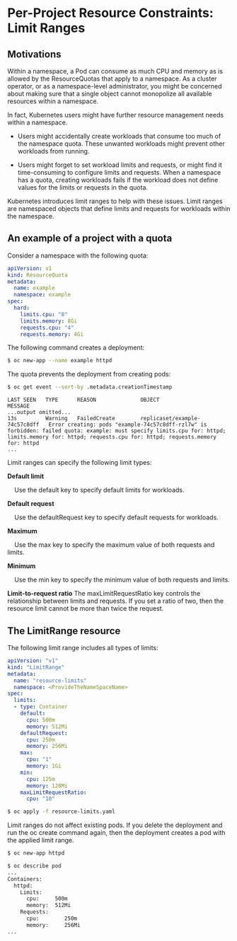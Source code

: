 
# Per-Project Resource Constraints: Limit Ranges

## Motivations

Within a namespace, a Pod can consume as much CPU and memory as is allowed by the ResourceQuotas that apply to a namespace. As a cluster operator, or as a namespace-level administrator, you might be concerned about making sure that a single object cannot monopolize all available resources within a namespace.

In fact, Kubernetes users might have further resource management needs within a namespace.

- Users might accidentally create workloads that consume too much of the namespace quota. These unwanted workloads might prevent other workloads from running.

- Users might forget to set workload limits and requests, or might find it time-consuming to configure limits and requests. When a namespace has a quota, creating workloads fails if the workload does not define values for the limits or requests in the quota.

Kubernetes introduces limit ranges to help with these issues. Limit ranges are namespaced objects that define limits and requests for workloads within the namespace.

## An example of a project with a quota

Consider a namespace with the following quota:

```yaml
apiVersion: v1
kind: ResourceQuota
metadata:
  name: example
  namespace: example
spec:
  hard:
    limits.cpu: "8"
    limits.memory: 8Gi
    requests.cpu: "4"
    requests.memory: 4Gi
```

The following command creates a deployment:

```sh
$ oc new-app --name example httpd
```

The quota prevents the deployment from creating pods:

```sh
$ oc get event --sort-by .metadata.creationTimestamp
```
```
LAST SEEN   TYPE      REASON              OBJECT                          MESSAGE
...output omitted...
13s         Warning   FailedCreate        replicaset/example-74c57c8dff   Error creating: pods "example-74c57c8dff-rzl7w" is forbidden: failed quota: example: must specify limits.cpu for: httpd; limits.memory for: httpd; requests.cpu for: httpd; requests.memory for: httpd
...
```

Limit ranges can specify the following limit types:

**Default limit**

&nbsp;&nbsp;&nbsp;&nbsp;Use the default key to specify default limits for workloads.

**Default request**

&nbsp;&nbsp;&nbsp;&nbsp;Use the defaultRequest key to specify default requests for workloads.

**Maximum**

&nbsp;&nbsp;&nbsp;&nbsp;Use the max key to specify the maximum value of both requests and limits.

**Minimum**

&nbsp;&nbsp;&nbsp;&nbsp;Use the min key to specify the minimum value of both requests and limits.

**Limit-to-request ratio**
The maxLimitRequestRatio key controls the relationship between limits and requests. If you set a ratio of two, then the resource limit cannot be more than twice the request.

## The LimitRange resource 

The following limit range includes all types of limits:

```yaml
apiVersion: "v1"
kind: "LimitRange"
metadata:
  name: "resource-limits"
  namespace: <ProvideTheNameSpaceName>
spec:
  limits:
  - type: Container
    default:
      cpu: 500m
      memory: 512Mi
    defaultRequest:
      cpu: 250m
      memory: 256Mi
    max:
      cpu: "1"
      memory: 1Gi
    min:
      cpu: 125m
      memory: 128Mi
    maxLimitRequestRatio:
      cpu: "10"   
```

```sh
$ oc apply -f resource-limits.yaml
```

Limit ranges do not affect existing pods. If you delete the deployment and run the oc create command again, then the deployment creates a pod with the applied limit range.

```sh
$ oc new-app httpd
```

```sh
$ oc describe pod
...
Containers:
  httpd:
    Limits:
      cpu:     500m
      memory:  512Mi
    Requests:
      cpu:        250m
      memory:     256Mi
...
```

